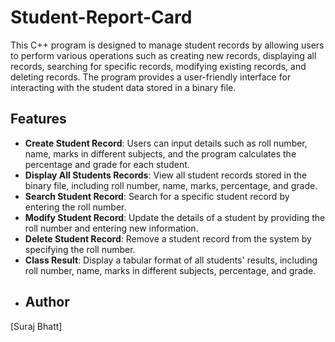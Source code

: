 # Student-Report-Card

This C++ program is designed to manage student records by allowing users to perform various operations such as creating new records, displaying all records, searching for specific records, modifying existing records, and deleting records. The program provides a user-friendly interface for interacting with the student data stored in a binary file.

## Features
- **Create Student Record**: Users can input details such as roll number, name, marks in different subjects, and the program calculates the percentage and grade for each student.
- **Display All Students Records**: View all student records stored in the binary file, including roll number, name, marks, percentage, and grade.
- **Search Student Record**: Search for a specific student record by entering the roll number.
- **Modify Student Record**: Update the details of a student by providing the roll number and entering new information.
- **Delete Student Record**: Remove a student record from the system by specifying the roll number.
- **Class Result**: Display a tabular format of all students' results, including roll number, name, marks in different subjects, percentage, and grade.
- ## Author 
[Suraj Bhatt]
